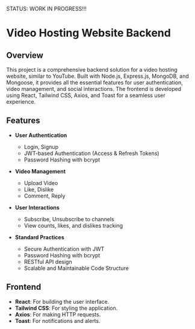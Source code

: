 STATUS: WORK IN PROGRESS!!!

# Video Hosting Website Backend

## Overview

This project is a comprehensive backend solution for a video hosting website, similar to YouTube. Built with Node.js, Express.js, MongoDB, and Mongoose, it provides all the essential features for user authentication, video management, and social interactions. The frontend is developed using React, Tailwind CSS, Axios, and Toast for a seamless user experience.

## Features

- **User Authentication**
  - Login, Signup
  - JWT-based Authentication (Access & Refresh Tokens)
  - Password Hashing with bcrypt

- **Video Management**
  - Upload Video
  - Like, Dislike
  - Comment, Reply

- **User Interactions**
  - Subscribe, Unsubscribe to channels
  - View counts, likes, and dislikes tracking

- **Standard Practices**
  - Secure Authentication with JWT
  - Password Hashing with bcrypt
  - RESTful API design
  - Scalable and Maintainable Code Structure

## Frontend

- **React**: For building the user interface.
- **Tailwind CSS**: For styling the application.
- **Axios**: For making HTTP requests.
- **Toast**: For notifications and alerts.

